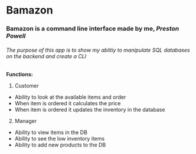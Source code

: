 # **Bamazon**
### Bamazon is a **command line interface** made by me, *Preston Powell*

###### The purpose of this app is to show my ablitiy to manipulate SQL databases on the backend and create a CLI 
**Functions:**
1. Customer
  * Ability to look at the available items and order
  * When item is ordered it calculates the price
  * When item is ordered it updates the inventory in the database
2. Manager
  * Ability to view items in the DB
  * Ability to see the low inventory items
  * Ability to add new products to the DB


